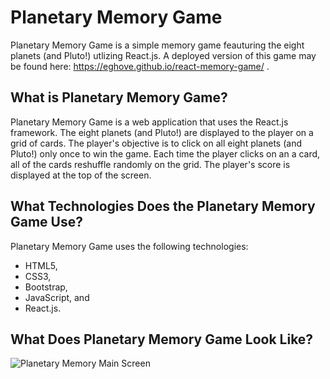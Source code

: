 # Planetary Memory Game

Planetary Memory Game is a simple memory game feauturing the eight planets (and Pluto!) utlizing React.js. A deployed version of this game may be found here: https://eghove.github.io/react-memory-game/ .

## What is Planetary Memory Game?

Planetary Memory Game is a web application that uses the React.js framework. The eight planets (and Pluto!) are displayed to the player on a grid of cards. The player's objective is to click on all eight planets (and Pluto!) only once to win the game. Each time the player clicks on an a card, all of the cards reshuffle randomly on the grid. The player's score is displayed at the top of the screen.

## What Technologies Does the Planetary Memory Game Use?

Planetary Memory Game uses the following technologies:

* HTML5,
* CSS3,
* Bootstrap,
* JavaScript, and
* React.js.

## What Does Planetary Memory Game Look Like?

![Planetary Memory Main Screen](https://eghove.github.io/img/portfolio/planetary-memory-game.PNG "Planetary Memory Main Screen")
